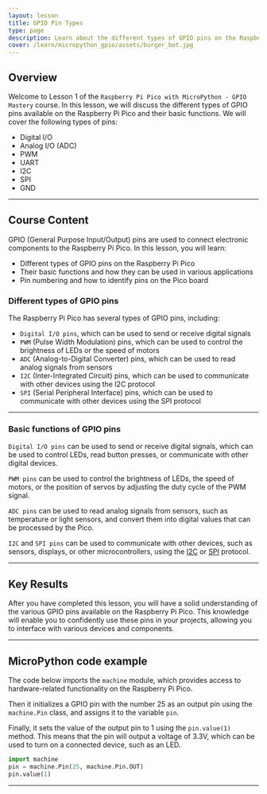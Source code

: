 ```yaml
---
layout: lesson
title: GPIO Pin Types
type: page
description: Learn about the different types of GPIO pins on the Raspberry Pi Pico and their basic functions.
cover: /learn/micropython_gpio/assets/burger_bot.jpg
---
```


## Overview

Welcome to Lesson 1 of the `Raspberry Pi Pico with MicroPython - GPIO Mastery` course. In this lesson, we will discuss the different types of GPIO pins available on the Raspberry Pi Pico and their basic functions. We will cover the following types of pins:

- Digital I/O
- Analog I/O (ADC)
- PWM
- UART
- I2C
- SPI
- GND

---

## Course Content

GPIO (General Purpose Input/Output) pins are used to connect electronic components to the Raspberry Pi Pico. In this lesson, you will learn:

- Different types of GPIO pins on the Raspberry Pi Pico
- Their basic functions and how they can be used in various applications
- Pin numbering and how to identify pins on the Pico board

### Different types of GPIO pins

The Raspberry Pi Pico has several types of GPIO pins, including:

- `Digital I/O pins`, which can be used to send or receive digital signals
- `PWM` (Pulse Width Modulation) pins, which can be used to control the brightness of LEDs or the speed of motors
- `ADC` (Analog-to-Digital Converter) pins, which can be used to read analog signals from sensors
- `I2C` (Inter-Integrated Circuit) pins, which can be used to communicate with other devices using the I2C protocol
- `SPI` (Serial Peripheral Interface) pins, which can be used to communicate with other devices using the SPI protocol

---

### Basic functions of GPIO pins

`Digital I/O pins` can be used to send or receive digital signals, which can be used to control LEDs, read button presses, or communicate with other digital devices.

`PWM pins` can be used to control the brightness of LEDs, the speed of motors, or the position of servos by adjusting the duty cycle of the PWM signal.

`ADC pins` can be used to read analog signals from sensors, such as temperature or light sensors, and convert them into digital values that can be processed by the Pico.

`I2C` and `SPI pins` can be used to communicate with other devices, such as sensors, displays, or other microcontrollers, using the [I2C](/resources/glossary#i2c) or [SPI](/resources/glossary#spi) protocol.

---

## Key Results

After you have completed this lesson, you will have a solid understanding of the various GPIO pins available on the Raspberry Pi Pico. This knowledge will enable you to confidently use these pins in your projects, allowing you to interface with various devices and components.

---

## MicroPython code example

The code below imports the `machine` module, which provides access to hardware-related functionality on the Raspberry Pi Pico.

Then it initializes a GPIO pin with the number 25 as an output pin using the `machine.Pin` class, and assigns it to the variable `pin`.

Finally, it sets the value of the output pin to 1 using the `pin.value(1)` method. This means that the pin will output a voltage of 3.3V, which can be used to turn on a connected device, such as an LED.

```python
import machine
pin = machine.Pin(25, machine.Pin.OUT)
pin.value(1)
```

---

